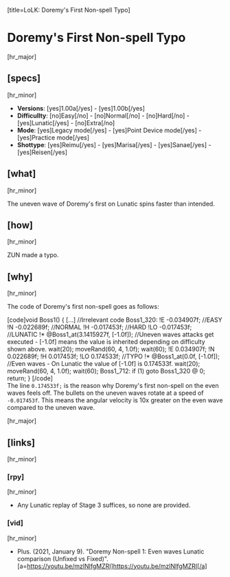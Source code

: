 [title=LoLK: Doremy's First Non-spell Typo]
# Doremy's First Non-spell Typo
[hr_major]
## [specs]
[hr_minor]

* **Versions**: [yes]1.00a[/yes] - [yes]1.00b[/yes]
* **Difficullty**: [no]Easy[/no] - [no]Normal[/no] - [no]Hard[/no] - [yes]Lunatic[/yes] - [no]Extra[/no]
* **Mode**: [yes]Legacy mode[/yes] - [yes]Point Device mode[/yes] - [yes]Practice mode[/yes]
* **Shottype**: [yes]Reimu[/yes] - [yes]Marisa[/yes] - [yes]Sanae[/yes] - [yes]Reisen[/yes]

## [what]
[hr_minor]

The uneven wave of Doremy's first on Lunatic spins faster than intended.

## [how]
[hr_minor]

ZUN made a typo.

## [why]
[hr_minor]

The code of Doremy's first non-spell goes as follows:

[code]void Boss1()
{
    [...] //Irrelevant code
Boss1_320:
!E
    -0.034907f; //EASY
!N
    -0.022689f; //NORMAL
!H
    -0.017453f; //HARD
!LO
    -0.017453f; //LUNATIC
!*
    @Boss1_at(3.1415927f, [-1.0f]); //Uneven waves attacks get executed - [-1.0f] means the value is inherited depending on difficulty shown above.
    wait(20);
    moveRand(60, 4, 1.0f);
    wait(60);
!E
    0.034907f;
!N
    0.022689f;
!H
    0.017453f;
!LO
    0.174533f; //TYPO
!*
    @Boss1_at(0.0f, [-1.0f]); //Even waves - On Lunatic the value of [-1.0f] is 0.174533f.
    wait(20);
    moveRand(60, 4, 1.0f);
    wait(60);
Boss1_712:
    if (1) goto Boss1_320 @ 0;
    return;
}
[/code]
<br>The line `0.174533f;` is the reason why Doremy's first non-spell on the even waves feels off. The bullets on the uneven waves rotate at a speed of `-0.017453f`. This means the angular velocity is 10x greater on the even wave compared to the uneven wave.

[hr_major]
## [links]
[hr_minor]
### [rpy]
[hr_minor]

+ Any Lunatic replay of Stage 3 suffices, so none are provided.

### [vid]
[hr_minor]

+ Plus. (2021, January 9). "Doremy Non-spell 1: Even waves Lunatic comparison (Unfixed vs Fixed)". [a=https://youtu.be/mzlNIfgMZRI]https://youtu.be/mzlNIfgMZRI[/a]

